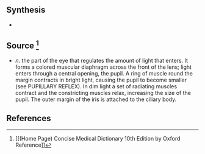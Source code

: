 ## Synthesis
- 
## Source [^1]
- $n$. the part of the eye that regulates the amount of light that enters. It forms a colored muscular diaphragm across the front of the lens; light enters through a central opening, the pupil. A ring of muscle round the margin contracts in bright light, causing the pupil to become smaller (see PUPILLARY REFLEX). In dim light a set of radiating muscles contract and the constricting muscles relax, increasing the size of the pupil. The outer margin of the iris is attached to the ciliary body.
## References

[^1]: [[(Home Page) Concise Medical Dictionary 10th Edition by Oxford Reference]]